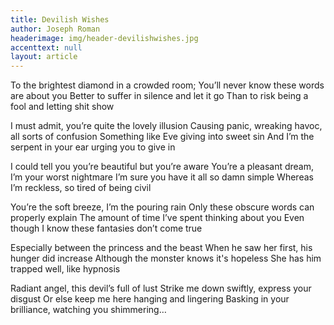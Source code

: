 ```yaml
---
title: Devilish Wishes
author: Joseph Roman
headerimage: img/header-devilishwishes.jpg
accenttext: null
layout: article
---
```

To the brightest diamond in a crowded room;
You’ll never know these words are about you
Better to suffer in silence and let it go
Than to risk being a fool and letting shit show

I must admit, you’re quite the lovely illusion
Causing panic, wreaking havoc, all sorts of confusion
Something like Eve giving into sweet sin
And I’m the serpent in your ear urging you to give in

I could tell you you’re beautiful but you’re aware
You’re a pleasant dream, I’m your worst nightmare
I’m sure you have it all so damn simple
Whereas I’m reckless, so tired of being civil

You’re the soft breeze, I’m the pouring rain
Only these obscure words can properly explain
The amount of time I’ve spent thinking about you
Even though I know these fantasies don’t come true

Especially between the princess and the beast
When he saw her first, his hunger did increase
Although the monster knows it's hopeless
She has him trapped well, like hypnosis


Radiant angel, this devil’s full of lust
Strike me down swiftly, express your disgust
Or else keep me here hanging and lingering
Basking in your brilliance, watching you shimmering…
